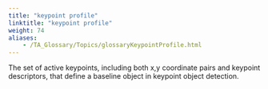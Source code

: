 ```yaml
--- 
title: "keypoint profile"
linktitle: "keypoint profile"
weight: 74
aliases: 
    - /TA_Glossary/Topics/glossaryKeypointProfile.html
---
```


The set of active keypoints, including both x,y coordinate pairs and keypoint descriptors, that define a baseline object in keypoint object detection.

